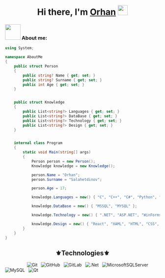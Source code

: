 <h1 align="center">Hi there, I'm <a href="https://github.com/Or1onn" target="_blank">Orhan</a>
<img src="https://github.com/blackcater/blackcater/raw/main/images/Hi.gif" height="32" /></h1>

### <img src="https://media.giphy.com/media/VgCDAzcKvsR6OM0uWg/giphy.gif" width="50"> About me:


```c#
using System;

namespace AboutMe
{
    public struct Person
    {
        public string? Name { get; set; }
        public string? Surname { get; set; }
        public int Age { get; set; }
    }


    public struct Knowledge
    {
        public List<string?> Languages { get; set; }
        public List<string?> DataBase { get; set; }
        public List<string?> Technology { get; set; }
        public List<string?> Design { get; set; }
    }


    internal class Program
    {
        static void Main(string[] args)
        {
            Person person = new Person();
            Knowledge knowledge = new Knowledge();

            person.Name = "Orhan";
            person.Surname = "Salahetdinov";

            person.Age = 17;

            knowledge.Languages = new() { "C", "C++", "C#", "Python", "JavaScript", "TypeScript" };

            knowledge.DataBase = new() { "MSSQL", "MYSQL" };

            knowledge.Technology = new() { ".NET", "ASP.NET", "WinForms", "WPF", "ADO.NET", "EntityFramework", "QT", "Azure" };

            knowledge.Design = new() { "React", "XAML", "HTML", "CSS", "QML"};
        }
    }
}
```

<!-- [![GitHub Streak](http://github-readme-streak-stats.herokuapp.com?user=Or1onn&theme=onedark_duo)](https://git.io/streak-stats) -->
<!-- [![trophy](https://github-profile-trophy.vercel.app/?username=Or1onn&theme=gruvbox&column=3&margin-w=15&margin-h=15)](https://github.com/ryo-ma/github-profile-trophy) -->
<!-- [![Top Langs](https://github-readme-stats.vercel.app/api/top-langs/?username=Or1onn&theme=dark&langs_count=8)](https://github.com/anuraghazra/github-readme-stats) -->


<h2 align="center"><strong>⚜Technologies⚜</strong></h2>

&nbsp;&nbsp;&nbsp;&nbsp;&nbsp;&nbsp;&nbsp;&nbsp;&nbsp;&nbsp;&nbsp;&nbsp;&nbsp;&nbsp;&nbsp;&nbsp;&nbsp;&nbsp;![Git](https://img.shields.io/badge/git-%23F05033.svg?style=for-the-badge&logo=git&logoColor=white)&nbsp;&nbsp;&nbsp;![GitHub](https://img.shields.io/badge/github-%23121011.svg?style=for-the-badge&logo=github&logoColor=white)&nbsp;&nbsp;&nbsp;![GitLab](https://img.shields.io/badge/gitlab-%23181717.svg?style=for-the-badge&logo=gitlab&logoColor=white)&nbsp;&nbsp;&nbsp;![.Net](https://img.shields.io/badge/.NET-5C2D91?style=for-the-badge&logo=.net&logoColor=white)&nbsp;&nbsp;&nbsp;![MicrosoftSQLServer](https://img.shields.io/badge/Microsoft%20SQL%20Sever-CC2927?style=for-the-badge&logo=microsoft%20sql%20server&logoColor=white)&nbsp;&nbsp;&nbsp;![MySQL](https://img.shields.io/badge/mysql-%2300f.svg?style=for-the-badge&logo=mysql&logoColor=white)&nbsp;&nbsp;&nbsp;![Qt](https://img.shields.io/badge/Qt-%23217346.svg?style=for-the-badge&logo=Qt&logoColor=white)
